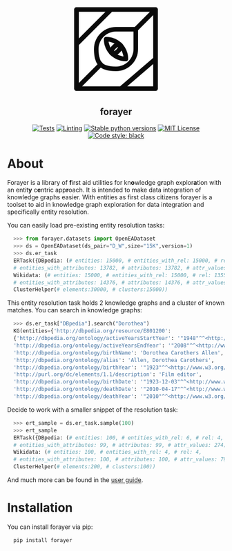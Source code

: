 <p align="center">
<img src="https://github.com/dobraczka/forayer/raw/main/docs/forayerlogo.png" alt="forayer logo", width=200/>
</p>

<h2 align="center"> forayer</h2>

<p align="center">
<a href="https://github.com/dobraczka/forayer/actions/workflows/main.yml"><img alt="Tests" src="https://github.com/dobraczka/forayer/actions/workflows/tests.yml/badge.svg?branch=main"></a>
<a href="https://github.com/dobraczka/forayer/actions/workflows/quality.yml"><img alt="Linting" src="https://github.com/dobraczka/forayer/actions/workflows/quality.yml/badge.svg?branch=main"></a>
<a href="https://pypi.org/project/forayer"/><img alt="Stable python versions" src="https://img.shields.io/pypi/pyversions/forayer"></a>
<a href="https://github.com/dobraczka/forayer/blob/main/LICENSE"><img alt="MIT License" src="https://img.shields.io/badge/license-MIT-blue"></a>
<a href="https://github.com/psf/black"><img alt="Code style: black" src="https://img.shields.io/badge/code%20style-black-000000.svg"></a>
</p>

About
=====
Forayer is a library of **f**irst aid utilities for kn**o**wledge g**r**aph explor**a**tion with an entit**y** c**e**ntric app**r**oach.
It is intended to make data integration of knowledge graphs easier. With entities as first class citizens forayer is a toolset to aid in knowledge graph exploration for data integration and specifically entity resolution.

You can easily load pre-existing entity resolution tasks:

```python
  >>> from forayer.datasets import OpenEADataset
  >>> ds = OpenEADataset(ds_pair="D_W",size="15K",version=1)
  >>> ds.er_task
  ERTask({DBpedia: (# entities: 15000, # entities_with_rel: 15000, # rel: 13359,
  # entities_with_attributes: 13782, # attributes: 13782, # attr_values: 24995),
  Wikidata: (# entities: 15000, # entities_with_rel: 15000, # rel: 13554,
  # entities_with_attributes: 14376, # attributes: 14376, # attr_values: 114107)},
  ClusterHelper(# elements:30000, # clusters:15000))
```

This entity resolution task holds 2 knowledge graphs and a cluster of known matches. You can search in knowledge graphs:

```python
  >>> ds.er_task["DBpedia"].search("Dorothea")
  KG(entities={'http://dbpedia.org/resource/E801200': 
  {'http://dbpedia.org/ontology/activeYearsStartYear': '"1948"^^<http://www.w3.org/2001/XMLSchema#gYear>',
  'http://dbpedia.org/ontology/activeYearsEndYear': '"2008"^^<http://www.w3.org/2001/XMLSchema#gYear>',
  'http://dbpedia.org/ontology/birthName': 'Dorothea Carothers Allen',
  'http://dbpedia.org/ontology/alias': 'Allen, Dorothea Carothers',
  'http://dbpedia.org/ontology/birthYear': '"1923"^^<http://www.w3.org/2001/XMLSchema#gYear>',
  'http://purl.org/dc/elements/1.1/description': 'Film editor',
  'http://dbpedia.org/ontology/birthDate': '"1923-12-03"^^<http://www.w3.org/2001/XMLSchema#date>',
  'http://dbpedia.org/ontology/deathDate': '"2010-04-17"^^<http://www.w3.org/2001/XMLSchema#date>', 
  'http://dbpedia.org/ontology/deathYear': '"2010"^^<http://www.w3.org/2001/XMLSchema#gYear>'}}, rel={}, name=DBpedia)
```

Decide to work with a smaller snippet of the resolution task:

```python
  >>> ert_sample = ds.er_task.sample(100)
  >>> ert_sample
  ERTask({DBpedia: (# entities: 100, # entities_with_rel: 6, # rel: 4,
  # entities_with_attributes: 99, # attributes: 99, # attr_values: 274),
  Wikidata: (# entities: 100, # entities_with_rel: 4, # rel: 4,
  # entities_with_attributes: 100, # attributes: 100, # attr_values: 797)},
  ClusterHelper(# elements:200, # clusters:100))
```

And much more can be found in the [user guide](https://forayer.readthedocs.io/en/latest/source/user_guide.html).

Installation
============

You can install forayer via pip:

```bash
  pip install forayer
```
